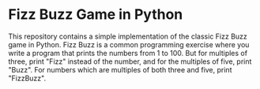 # Fizz Buzz Game in Python

This repository contains a simple implementation of the classic Fizz Buzz game in Python. Fizz Buzz is a common programming exercise where you write a program that prints the numbers from 1 to 100. But for multiples of three, print "Fizz" instead of the number, and for the multiples of five, print "Buzz". For numbers which are multiples of both three and five, print "FizzBuzz".

